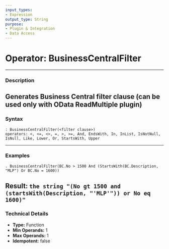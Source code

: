 ```yaml
---
input_types:
- Expression
output_type: String
purpose:
- Plugin & Integration
- Data Access
---
```

# Operator: BusinessCentralFilter
---
### **Description**
Generates Business Central filter clause (can be used only with OData ReadMultiple plugin)
---
### **Syntax**
```
: BusinessCentralFilter(<filter clause>)
operators: <, <=, <>, =, >, >=, And, EndsWith, In, InList, IsNotNull, IsNull, Like, Lower, Or, StartsWith, Upper
```
---
### **Examples**
```
. BusinessCentralFilter(BC.No > 1500 And (StartsWith(BC.Description, "MLP") Or BC.No = 1600))
```
**Result:** `the string "(No gt 1500 and (startsWith(Description, "'MLP'")) or No eq 1600)"`
---
### **Technical Details**
- **Type:** Function
- **Min Operands:** 1
- **Max Operands:** 1
- **Idempotent:** false